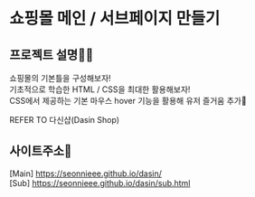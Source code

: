 <h1 fontSize="50px">쇼핑몰 메인 / 서브페이지 만들기</h1>

## 프로젝트 설명🐱‍🏍
쇼핑몰의 기본틀을 구성해보자! <br>
기초적으로 학습한 HTML / CSS을 최대한 활용해보자! <br>
CSS에서 제공하는 기본 마우스 hover 기능을 활용해 유저 즐거움 추가🤩 <br>
<p fontSize="5px">REFER TO 다신샵(Dasin Shop)</p>

## 사이트주소🚀
[Main] https://seonnieee.github.io/dasin/ <br>
[Sub] https://seonnieee.github.io/dasin/sub.html
